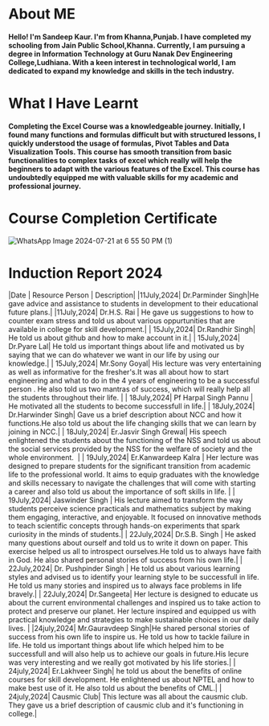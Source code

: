 # About ME
#### Hello! I'm Sandeep Kaur. I'm from Khanna,Punjab. I have completed my schooling from Jain Public School,Khanna. Currently, I am pursuing a degree in Information Technology at Guru Nanak Dev Engineering College,Ludhiana. With a keen interest in technological world, I am dedicated to expand my knowledge and skills in the tech industry.

# What I Have Learnt
#### Completing the Excel Course was a knowledgeable journey. Initially, I found many functions and formulas difficult but with structured lessons, I quickly understood the usage of formulas, Pivot Tables and Data Visualization Tools. This course has smooth transition from basic functionalities to complex tasks of excel which really will help the beginners to adapt with the various features of the Excel. This course has undoubtedly equipped me with valuable skills for my academic and professional journey.

# Course Completion Certificate
![WhatsApp Image 2024-07-21 at 6 55 50 PM (1)](https://github.com/user-attachments/assets/e03e9f1a-8f52-44cc-b57d-427f85d13d4b)

# Induction Report 2024


|Date | Resource Person  | Description|
|11July,2024| Dr.Parminder Singh|He gave advice and assistance to students in development to their educational future plans.|
|11July,2024| Dr.H.S. Rai | He gave us suggestions to how to counter exam stress and told us about various oppurtunities that are available in college for skill development.|
| 15July,2024| Dr.Randhir Singh| He told us about github and how to make account in it.|
| 15July,2024| Dr.Pyare Lal| He told us important things about life and motivated us by saying that we can do whatever we want in our life by using our knowledge.|
| 15July,2024| Mr.Sony Goyal| His lecture was very entertaining as well as informative for the fresher's.It was all about how to start engineering and what to do in the 4 years of engineering to be a successful person . He also told us two mantras of success, which will really help all the students throughout their life. |
| 18July,2024| Pf Harpal Singh Pannu | He motivated all the students to become successfull in life.|
| 18July,2024| Dr.Harwinder Singh| Gave us a brief description about NCC and how it functions.He also told us about the life changing skills that we can learn by joining in NCC.|
| 18July,2024| Er.Jasvir Singh Grewal| His speech enlightened the students about the functioning of the NSS and told us about the social services provided by the NSS for the welfare of society and the whole environment.  |
| 19July,2024| Er.Kanwardeep Kalra | Her lecture was designed to prepare students for the significant transition from academic life to the professional world. It aims to equip graduates with the knowledge and skills necessary to navigate the challenges that will come with starting a career and also told us about the importance of soft skills in life. |
| 19July,2024| Jaswinder Singh | His lecture aimed to transform the way students perceive science practicals and mathematics subject by making them engaging, interactive, and enjoyable. It focused on innovative methods to teach scientific concepts through hands-on experiments that spark curiosity in the minds of students.|
| 22July,2024| Dr.S.B. Singh | He asked many questions about ourself and told us to write it down on paper. This exercise helped us all to introspect ourselves.He told us to always have faith in God. He also shared personal stories of success from his own life.|
| 22July,2024| Dr. Pushpinder Singh | He told us about various learning styles and advised us to identify your learning style to be successfull in life. He told us many stories and inspired us to always face problems in life bravely.|
| 22July,2024| Dr.Sangeeta| Her lecture is designed to educate us about the current environmental challenges and inspired us to take action to protect and preserve our planet. Her lecture inspired and equipped us with practical knowledge and strategies to make sustainable choices in our daily lives. |
|24july,2024| Mr.Gauravdeep Singh|He shared personal stories of success from his own life to inspire us. He told us how to tackle failure in life. He told us important things about life which helped him to be successfull and will also help us to achieve our goals in future.His lecure was very interesting and we really got motivated by his life stories.|
| 24july,2024| Er.Lakhveer Singh| he told us about the benefits of online courses for skill development. He enlightened us about NPTEL and how to make best use of it. He also told us about the benefits of CML.|
| 24july,2024| Causmic Club| This lecture was all about the causmic club. They gave us a brief description of causmic club and it's functioning in college.|

